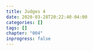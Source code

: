```yaml
---
title: Judges 4
date: 2020-03-28T20:22:40-04:00
categories: []
tags: []
chapter: "004"
inprogress: false
---
```


